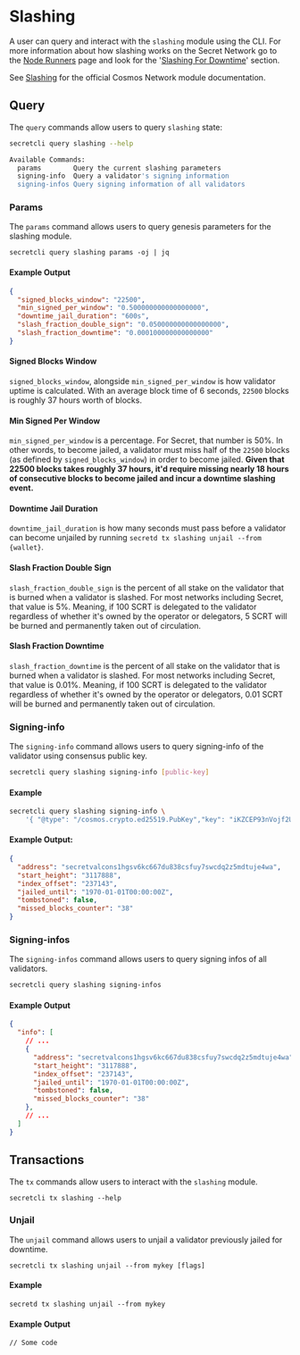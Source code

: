 # Slashing

A user can query and interact with the `slashing` module using the CLI. For more information about how slashing works on the Secret Network go to the [Node Runners](../../node-runners/) page and look for the '[Slashing For Downtime](../../node-runners/#slashing-for-downtime)' section.&#x20;

See [Slashing](https://docs.cosmos.network/main/modules/slashing/) for the official Cosmos Network module documentation.

## Query <a href="#query" id="query"></a>

The `query` commands allow users to query `slashing` state:

```bash
secretcli query slashing --help
```

```bash
Available Commands:
  params        Query the current slashing parameters
  signing-info  Query a validator's signing information
  signing-infos Query signing information of all validators
```

### Params <a href="#params" id="params"></a>

The `params` command allows users to query genesis parameters for the slashing module.

```
secretcli query slashing params -oj | jq
```

#### Example Output&#x20;

```json
{
  "signed_blocks_window": "22500",
  "min_signed_per_window": "0.500000000000000000",
  "downtime_jail_duration": "600s",
  "slash_fraction_double_sign": "0.050000000000000000",
  "slash_fraction_downtime": "0.000100000000000000"
}
```

#### Signed Blocks Window  <a href="#signing-info" id="signing-info"></a>

`signed_blocks_window`, alongside `min_signed_per_window` is how validator uptime is calculated. With an average block time of 6 seconds, `22500` blocks is roughly 37 hours worth of blocks.&#x20;

#### Min Signed Per Window&#x20;

`min_signed_per_window` is a percentage. For Secret, that number is 50%. In other words, to become jailed, a validator must miss half of the `22500` blocks (as defined by `signed_blocks_window`) in order to become jailed. **Given that 22500 blocks takes roughly 37 hours, it'd require missing nearly 18 hours of consecutive blocks to become jailed and incur a downtime slashing event.**

#### Downtime Jail Duration&#x20;

`downtime_jail_duration` is how many seconds must pass before a validator can become unjailed by running `secretd tx slashing unjail --from {wallet}`.&#x20;

#### Slash Fraction Double Sign&#x20;

`slash_fraction_double_sign` is the percent of all stake on the validator that is burned when a validator is slashed. For most networks including Secret, that value is 5%. Meaning, if 100 SCRT is delegated to the validator regardless of whether it's owned by the operator or delegators, 5 SCRT will be burned and permanently taken out of circulation.

#### Slash Fraction Downtime&#x20;

`slash_fraction_downtime` is the percent of all stake on the validator that is burned when a validator is slashed. For most networks including Secret, that value is 0.01%. Meaning, if 100 SCRT is delegated to the validator regardless of whether it's owned by the operator or delegators, 0.01 SCRT will be burned and permanently taken out of circulation.

### Signing-info <a href="#signing-info" id="signing-info"></a>

The `signing-info` command allows users to query signing-info of the validator using consensus public key.

```bash
secretcli query slashing signing-info [public-key]
```

#### Example

```bash
secretcli query slashing signing-info \
    '{ "@type": "/cosmos.crypto.ed25519.PubKey","key": "iKZCEP93nVojf2UhQh72yT+d3XEgRlrX1NZBtJJCL2o=" }' 
```

#### Example Output:

```json
{
  "address": "secretvalcons1hgsv6kc667du838csfuy7swcdq2z5mdtuje4wa",
  "start_height": "3117888",
  "index_offset": "237143",
  "jailed_until": "1970-01-01T00:00:00Z",
  "tombstoned": false,
  "missed_blocks_counter": "38"
}
```

### Signing-infos <a href="#signing-infos" id="signing-infos"></a>

The `signing-infos` command allows users to query signing infos of all validators.

```bash
secretcli query slashing signing-infos
```

#### Example Output&#x20;

```json
{
  "info": [
    // ...
    {
      "address": "secretvalcons1hgsv6kc667du838csfuy7swcdq2z5mdtuje4wa",
      "start_height": "3117888",
      "index_offset": "237143",
      "jailed_until": "1970-01-01T00:00:00Z",
      "tombstoned": false,
      "missed_blocks_counter": "38"
    },
    // ...
  ]
}
```

## Transactions <a href="#transactions" id="transactions"></a>

The `tx` commands allow users to interact with the `slashing` module.

```
secretcli tx slashing --help
```

### Unjail <a href="#unjail" id="unjail"></a>

The `unjail` command allows users to unjail a validator previously jailed for downtime.

```
secretcli tx slashing unjail --from mykey [flags]
```

#### Example

```
secretd tx slashing unjail --from mykey
```

#### Example Output&#x20;

```
// Some code
```
